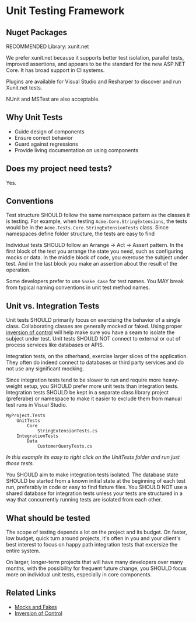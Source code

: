 # Unit Testing Framework

## Nuget Packages

RECOMMENDED Library: xunit.net

We prefer xunit.net because it supports better test isolation, parallel
tests, improved assertions, and appears to be the standard for the new ASP.NET
Core.  It has broad support in CI systems.

Plugins are available for Visual Studio and Resharper to discover and run
Xunit.net tests.

NUnit and MSTest are also acceptable.

## Why Unit Tests

- Guide design of components
- Ensure correct behavior
- Guard against regressions
- Provide living documentation on using components

## Does my project need tests?

Yes.

## Conventions

Test structure SHOULD follow the same namespace pattern as the classes it is
testing. For example, when testing `Acme.Core.StringExtensions`, the tests would
be in the `Acme.Tests.Core.StringExtensionTests` class. Since namespaces define
folder structure, the tests are easy to find

Individual tests SHOULD follow an Arrange -> Act -> Assert pattern. In the first
block of the test you arrange the state you need, such as configuring mocks or
data. In the middle block of code, you exercuse the subject under test. And in
the last block you make an assertion about the result of the operation.

Some developers prefer to use `Snake_Case` for test names. You MAY break from
typical naming conventions in unit test method names.

## Unit vs. Integration Tests

Unit tests SHOULD primarily focus on exercising the behavior of a single class.
Collaborating classes are generally mocked or faked. Using proper [inversion of control](IOC,md)
will help make sure you have a seam to isolate the subject under test. Unit tests
SHOULD NOT connect to external or out of process services like databases or APIS.

Integration tests, on the otherhand, exercise larger slices of the application.
They often do indeed connect to databases or third party services and do not use
any significant mocking.

Since integration tests tend to be slower to run and require more heavy-weight
setup, you SHOULD prefer more unit tests than integration tests. Integration
tests SHOULD be kept in a separate class library project (preferabe) or
namespace to make it easier to exclude them from manual test runs in Visual
Studio.

```
MyProject.Tests
    UnitTests
        Core
            StringExtensionTests.cs
    IntegrationTests
        Data
            CustomerQueryTests.cs
```

*In this example its easy to right click on the UnitTests folder and run just
those tests.*

You SHOULD aim to make integration tests isolated. The database state SHOULD be
started from a known initial state at the beginning of each test run, preferably
in code or easy to find fixture files. You SHOULD NOT use a shared database for
integration tests unless your tests are structured in a way that concurrently
running tests are isolated from each other.

## What should be tested

The scope of testing depends a lot on the project and its budget. On faster, low
budget, quick turn around projects, it's often in you and your client's best
interest to focus on happy path integration tests that excersize the entire
system.

On larger, longer-term projects that will have many developers over many months,
with the possibility for frequent future change, you SHOULD focus more on
individual unit tests, especially in core components.

## Related Links

 - [Mocks and Fakes](Mocks_and_Fakes.md)
 - [Inversion of Control](IOC.md)